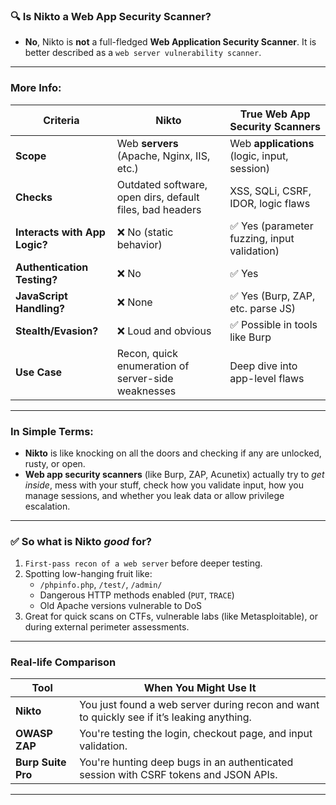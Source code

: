 ### 🔍 Is Nikto a Web App Security Scanner?
- **No**, Nikto is **not** a full-fledged **Web Application Security Scanner**. It is better described as a `web server vulnerability scanner`.

---

### More Info:

| Criteria                         | Nikto                                                 | True Web App Security Scanners      |
|----------------------------------|--------------------------------------------------------|-------------------------------------|
| **Scope**                        | Web **servers** (Apache, Nginx, IIS, etc.)             | Web **applications** (logic, input, session) |
| **Checks**                       | Outdated software, open dirs, default files, bad headers | XSS, SQLi, CSRF, IDOR, logic flaws |
| **Interacts with App Logic?**    | ❌ No (static behavior)                                | ✅ Yes (parameter fuzzing, input validation) |
| **Authentication Testing?**     | ❌ No                                                  | ✅ Yes                              |
| **JavaScript Handling?**        | ❌ None                                                | ✅ Yes (Burp, ZAP, etc. parse JS)   |
| **Stealth/Evasion?**            | ❌ Loud and obvious                                    | ✅ Possible in tools like Burp      |
| **Use Case**                     | Recon, quick enumeration of server-side weaknesses     | Deep dive into app-level flaws      |

---

### In Simple Terms:
- **Nikto** is like knocking on all the doors and checking if any are unlocked, rusty, or open.
- **Web app security scanners** (like Burp, ZAP, Acunetix) actually try to *get inside*, mess with your stuff, check how you validate input, how you manage sessions, and whether you leak data or allow privilege escalation.

---

### ✅ So what is Nikto *good* for?
1. `First-pass recon of a web server` before deeper testing.
2. Spotting low-hanging fruit like:
   - `/phpinfo.php`, `/test/`, `/admin/`
   - Dangerous HTTP methods enabled (`PUT`, `TRACE`)
   - Old Apache versions vulnerable to DoS
3. Great for quick scans on CTFs, vulnerable labs (like Metasploitable), or during external perimeter assessments.

---

### Real-life Comparison

| Tool        | When You Might Use It                    |
|-------------|------------------------------------------|
| **Nikto**   | You just found a web server during recon and want to quickly see if it’s leaking anything. |
| **OWASP ZAP** | You're testing the login, checkout page, and input validation. |
| **Burp Suite Pro** | You're hunting deep bugs in an authenticated session with CSRF tokens and JSON APIs. |

---
